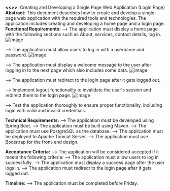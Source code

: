 **<<<TASK>>>**: Creating and Developing a Single Page Web Application (Login Page) \
**Abstract:** This document describes how to create and develop a single-page web application with the required tools and technologies. The application includes creating and developing a home page and a login page. \
**Functional Requirements:**
--> The application must display a home page with the following sections such as About, services, contact details, log in.
 ![image](https://github.com/cherukurisai451/SPA_PROJECT/assets/115765268/55c1ab8b-4d5d-4597-a2cb-29ceb67b9db8)

--> The application must allow users to log in with a username and password.
![image](https://github.com/cherukurisai451/SPA_PROJECT/assets/115765268/f8ea5ce1-5e3a-419d-90c0-124399982133)

--> The application must display a welcome message to the user after logging in to the next page which also includes some data.
 ![image](https://github.com/cherukurisai451/SPA_PROJECT/assets/115765268/1da99b36-de30-4ba2-bafa-6b2b82f47d59)

--> The application must redirect to the login page after it gets logged out.

--> Implement logout functionality to invalidate the user's session and redirect them to the login page.
 ![image](https://github.com/cherukurisai451/SPA_PROJECT/assets/115765268/c65862cf-7ab8-45de-aca2-1a9a51696d82)
 
--> Test the application thoroughly to ensure proper functionality, including login with valid and invalid credentials.

**Technical Requirements:**
--> The application must be developed using Spring Boot.
--> The application must be built using Maven.
--> The application must use PostgreSQL as the database.
--> The application must be deployed to Apache Tomcat Server.
--> The application must use Bootstrap for the front-end design.

**Acceptance Criteria:**
--> The application will be considered accepted if it meets the following criteria:
--> The application must allow users to log in successfully.
--> The application must display a success page after the user logs in.
--> The application must redirect to the login page after it gets logged out.

**Timeline:**
--> The application must be completed before Friday.



